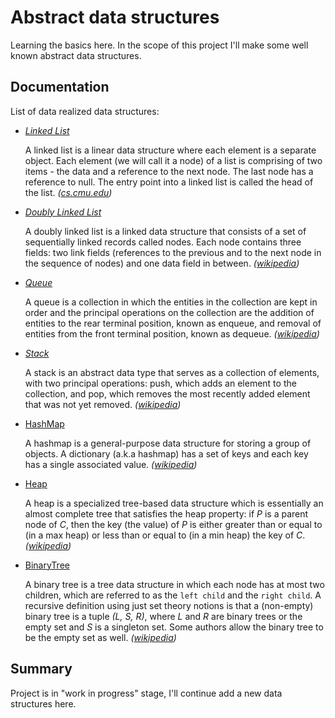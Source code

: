 # Abstract data structures

Learning the basics here.
In the scope of this project I'll make some well known abstract data structures.

## Documentation

List of data realized data structures:

- *[Linked List](https://github.com/zhikiri/data-structs/tree/master/linkedlist)*

    A linked list is a linear data structure where each element is a separate object.
    Each element (we will call it a node) of a list is comprising of two items - the data and a reference to the next node.
    The last node has a reference to null.
    The entry point into a linked list is called the head of the list.
    _([cs.cmu.edu](https://www.cs.cmu.edu/~adamchik/15-121/lectures/Linked%20Lists/linked%20lists.html))_

- *[Doubly Linked List](https://github.com/zhikiri/data-structs/tree/master/doublylinkedlist)*

    A doubly linked list is a linked data structure that consists of a set of sequentially linked records called nodes.
    Each node contains three fields: two link fields (references to the previous and to the next node in the sequence of nodes) and one data field in between.
    _([wikipedia](https://www.google.com/url?sa=t&rct=j&q=&esrc=s&source=web&cd=3&cad=rja&uact=8&ved=2ahUKEwjq0rKZl-bfAhXjTN8KHTpzCNQQFjACegQIBxAM&url=https%3A%2F%2Fen.wikipedia.org%2Fwiki%2FDoubly_linked_list&usg=AOvVaw2i79U3eC1SVbc0Lb_p3SaA))_

- *[Queue](https://github.com/zhikiri/data-structs/tree/master/Queue)*

    A queue is a collection in which the entities in the collection are kept in order and the principal operations on the collection are the addition of entities to the rear terminal position, known as enqueue, and removal of entities from the front terminal position, known as dequeue.
    _([wikipedia](https://www.google.com/url?sa=t&rct=j&q=&esrc=s&source=web&cd=29&cad=rja&uact=8&ved=2ahUKEwiYqcXxl-bfAhWMnOAKHW02CYwQmhMwHHoECAcQAg&url=https%3A%2F%2Fen.wikipedia.org%2Fwiki%2FQueue_(abstract_data_type)&usg=AOvVaw1BO0VgZx0kEjEbyNKGm-AY))_

- *[Stack](https://github.com/zhikiri/data-structs/tree/master/Stack)*

    A stack is an abstract data type that serves as a collection of elements, with two principal operations: push, which adds an element to the collection, and pop, which removes the most recently added element that was not yet removed.
    _([wikipedia](https://www.google.com/url?sa=t&rct=j&q=&esrc=s&source=web&cd=33&cad=rja&uact=8&ved=2ahUKEwiXvr-2mObfAhXvmuAKHYRGAz8QmhMwIHoECAQQAg&url=https%3A%2F%2Fen.wikipedia.org%2Fwiki%2FStack_(abstract_data_type)&usg=AOvVaw11tsNRtwLwvkwPHi2ztl4s))_

- [HashMap](https://github.com/zhikiri/data-structs/tree/master/HashMap)

    A hashmap is a general-purpose data structure for storing a group of objects.
    A dictionary (a.k.a hashmap) has a set of keys and each key has a single associated value.
    _([wikipedia](https://www.google.com/url?sa=t&rct=j&q=&esrc=s&source=web&cd=2&cad=rja&uact=8&ved=2ahUKEwiZn9WnmebfAhXGnuAKHaTjB9MQFjABegQIABAE&url=https%3A%2F%2Fen.wikibooks.org%2Fwiki%2FA-level_Computing%2FAQA%2FPaper_1%2FFundamentals_of_data_structures%2FDictionaries&usg=AOvVaw2-AeG29RAM_OsSDv5c2EMA))_

- [Heap](https://github.com/zhikiri/data-structs/tree/master/Heap)

    A heap is a specialized tree-based data structure which is essentially an almost complete tree that satisfies the heap property:
    if *P* is a parent node of *C*, then the key (the value) of *P* is either greater than or equal to (in a max heap) or less than or equal to (in a min heap) the key of *C*.
    _([wikipedia](https://www.google.com/url?sa=t&rct=j&q=&esrc=s&source=web&cd=3&cad=rja&uact=8&ved=2ahUKEwj2oNvYmObfAhWpd98KHZkNAwkQFjACegQIBhAK&url=https%3A%2F%2Fen.wikipedia.org%2Fwiki%2FHeap_(data_structure)&usg=AOvVaw1G_jbAavnc1nT0nQUqPzII))_

- [BinaryTree](https://github.com/zhikiri/data-structures/tree/master/BinaryTree)

    A binary tree is a tree data structure in which each node has at most two children, which are referred to as the `left child` and the `right child`. A recursive definition using just set theory notions is that a (non-empty) binary tree is a tuple *(L, S, R)*, where *L* and *R* are binary trees or the empty set and *S* is a singleton set. Some authors allow the binary tree to be the empty set as well.
    _([wikipedia](https://en.wikipedia.org/wiki/Binary_tree))_

## Summary

Project is in "work in progress" stage, I'll continue add a new data structures here.
